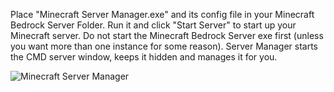 Place "Minecraft Server Manager.exe" and its config file in your Minecraft Bedrock Server Folder. Run it and click "Start Server" to start up your Minecraft server. Do not start the Minecraft Bedrock Server exe first (unless you want more than one instance for some reason). Server Manager starts the CMD server window, keeps it hidden and manages it for you.

![Minecraft Server Manager](https://imgur.com/7TmerAM.png)
